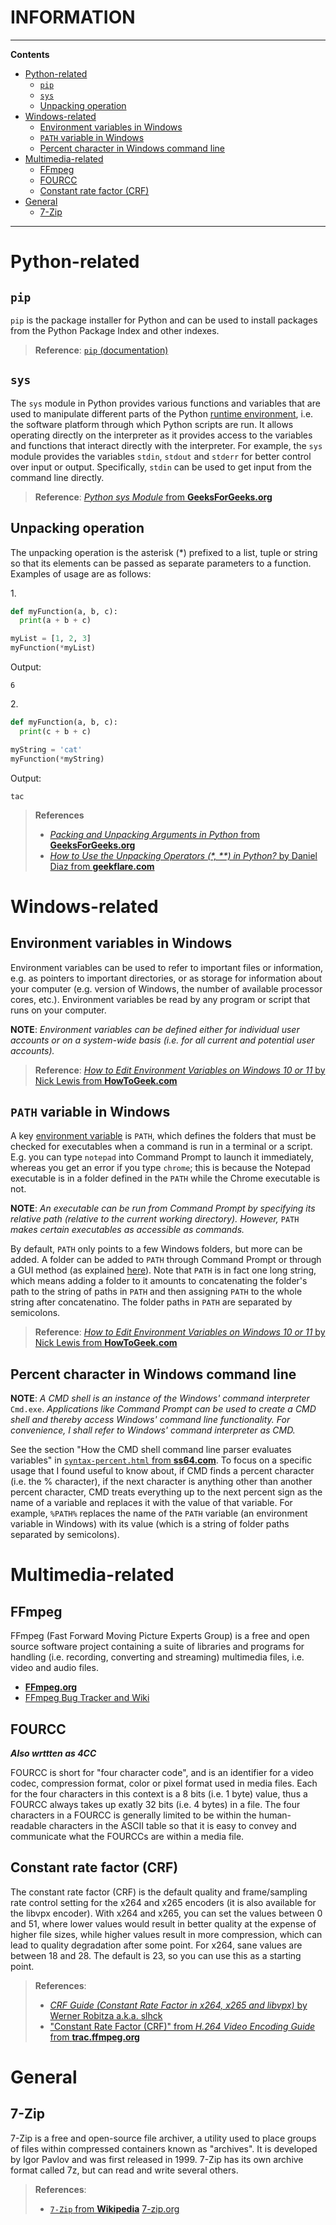 <h1>INFORMATION</h1>

---

**Contents**

- [Python-related](#python-related)
  - [`pip`](#pip)
  - [`sys`](#sys)
  - [Unpacking operation](#unpacking-operation)
- [Windows-related](#windows-related)
  - [Environment variables in Windows](#environment-variables-in-windows)
  - [`PATH` variable in Windows](#path-variable-in-windows)
  - [Percent character in Windows command line](#percent-character-in-windows-command-line)
- [Multimedia-related](#multimedia-related)
  - [FFmpeg](#ffmpeg)
  - [FOURCC](#fourcc)
  - [Constant rate factor (CRF)](#constant-rate-factor-crf)
- [General](#general)
  - [7-Zip](#7-zip)

---

# Python-related
## `pip`
`pip` is the package installer for Python and can be used to install packages from the Python Package Index and other indexes.

> **Reference**: [`pip` (documentation)](https://pypi.org/project/pip/)

## `sys`
The `sys` module in Python provides various functions and variables that are used to manipulate different parts of the Python [runtime environment](https://github.com/pranigopu/computerVision/blob/main/definitions.md#runtime-environment), i.e. the software platform through which Python scripts are run. It allows operating directly on the interpreter as it provides access to the variables and functions that interact directly with the interpreter. For example, the `sys` module provides the variables `stdin`, `stdout` and `stderr` for better control over input or output. Specifically, `stdin` can be used to get input from the command line directly.

> **Reference**: [_Python sys Module_ from **GeeksForGeeks.org**](https://www.geeksforgeeks.org/python-sys-module/)

## Unpacking operation
The unpacking operation is the asterisk (*) prefixed to a list, tuple or string so that its elements can be passed as separate parameters to a function. Examples of usage are as follows:

1.<br>

```python
def myFunction(a, b, c):
  print(a + b + c)

myList = [1, 2, 3]
myFunction(*myList)
```

Output:

`6`

2.<br>

```python
def myFunction(a, b, c):
  print(c + b + c)

myString = 'cat'
myFunction(*myString)
```

Output:

`tac`

> **References**
>
> - [_Packing and Unpacking Arguments in Python_ from **GeeksForGeeks.org**](https://www.geeksforgeeks.org/packing-and-unpacking-arguments-in-python/)
> - [_How to Use the Unpacking Operators (*, **) in Python?_ by Daniel Diaz from **geekflare.com**](https://geekflare.com/python-unpacking-operators/)

# Windows-related
## Environment variables in Windows
Environment variables can be used to refer to important files or information, e.g. as pointers to important directories, or as storage for information about your computer (e.g. version of Windows, the number of available processor cores, etc.). Environment variables be read by any program or script that runs on your computer.

**NOTE**: _Environment variables can be defined either for individual user accounts or on a system-wide basis (i.e. for all current and potential user accounts)._

> **Reference**: [_How to Edit Environment Variables on Windows 10 or 11_ by Nick Lewis from **HowToGeek.com**](https://www.howtogeek.com/787217/how-to-edit-environment-variables-on-windows-10-or-11/)

## `PATH` variable in Windows
A key [environment variable](#environment-variables-in-windows) is `PATH`, which defines the folders that must be checked for executables when a command is run in a terminal or a script. E.g. you can type `notepad` into Command Prompt to launch it immediately, whereas you get an error if you type `chrome`; this is because the Notepad executable is in a folder defined in the `PATH` while the Chrome executable is not.

**NOTE**: _An executable can be run from Command Prompt by specifying its relative path (relative to the current working directory). However,_ `PATH` _makes certain executables as accessible as commands._

By default, `PATH` only points to a few Windows folders, but more can be added. A folder can be added to `PATH` through Command Prompt or through a GUI method (as explained [here](https://www.howtogeek.com/787217/how-to-edit-environment-variables-on-windows-10-or-11/#how-to-edit-environment-variables)). Note that `PATH` is in fact one long string, which means adding a folder to it amounts to concatenating the folder's path to the string of paths in `PATH` and then assigning `PATH` to the whole string after concatenatino. The folder paths in `PATH` are separated by semicolons.

> **Reference**: [_How to Edit Environment Variables on Windows 10 or 11_ by Nick Lewis from **HowToGeek.com**](https://www.howtogeek.com/787217/how-to-edit-environment-variables-on-windows-10-or-11/)

## Percent character in Windows command line
**NOTE**: _A CMD shell is an instance of the Windows' command interpreter_ `Cmd.exe`. _Applications like Command Prompt can be used to create a CMD shell and thereby access Windows' command line functionality. For convenience, I shall refer to Windows' command interpreter as CMD._

See the section "How the CMD shell command line parser evaluates variables" in [`syntax-percent.html` from **ss64.com**](https://ss64.com/nt/syntax-percent.html). To focus on a specific usage that I found useful to know about, if CMD finds a percent character (i.e. the % character), if the next character is anything other than another percent character, CMD treats everything up to the next percent sign as the name of a variable and replaces it with the value of that variable. For example, `%PATH%` replaces the name of the `PATH` variable (an environment variable in Windows) with its value (which is a string of folder paths separated by semicolons).

# Multimedia-related
## FFmpeg
FFmpeg (Fast Forward Moving Picture Experts Group) is a free and open source software project containing a suite of libraries and programs for handling (i.e. recording, converting and streaming) multimedia files, i.e. video and audio files.

- [**FFmpeg.org**](https://ffmpeg.org/)
- [FFmpeg Bug Tracker and Wiki](https://trac.ffmpeg.org/wiki)

## FOURCC
**_Also wrttten as 4CC_**

FOURCC is short for "four character code", and is an identifier for a video codec, compression format, color or pixel format used in media files. Each for the four characters in this context is a 8 bits (i.e. 1 byte) value, thus a FOURCC always takes up exatly 32 bits (i.e. 4 bytes) in a file. The four characters in a FOURCC is generally limited to be within the human-readable characters in the ASCII table so that it is easy to convey and communicate what the FOURCCs are within a media file.

## Constant rate factor (CRF)
The constant rate factor (CRF) is the default quality and frame/sampling rate control setting for the x264 and x265 encoders (it is also available for the libvpx encoder). With x264 and x265, you can set the values between 0 and 51, where lower values would result in better quality at the expense of higher file sizes, while higher values result in more compression, which can lead to quality degradation after some point. For x264, sane values are between 18 and 28. The default is 23, so you can use this as a starting point.

> **References**:
> 
> - [_CRF Guide (Constant Rate Factor in x264, x265 and libvpx)_ by Werner Robitza a.k.a. slhck](https://slhck.info/video/2017/02/24/crf-guide.html)
> - ["Constant Rate Factor (CRF)" from _H.264 Video Encoding Guide_ from **trac.ffmpeg.org**](https://trac.ffmpeg.org/wiki/Encode/H.264#crf)

# General
## 7-Zip
7-Zip is a free and open-source file archiver, a utility used to place groups of files within compressed containers known as "archives". It is developed by Igor Pavlov and was first released in 1999. 7-Zip has its own archive format called 7z, but can read and write several others.

> **References**:
> 
> - [`7-Zip` from **Wikipedia**](https://en.wikipedia.org/wiki/7-Zip)
> [7-zip.org](https://www.7-zip.org/)